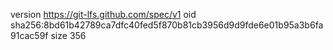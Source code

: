 version https://git-lfs.github.com/spec/v1
oid sha256:8bd61b42789ca7dfc40fed5f870b81cb3956d9d9fde6e01b95a3b6fa91cac59f
size 356

